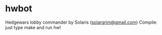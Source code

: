 hwbot
=====

Hedgewars lobby commander by Solaris (solargrim@gmail.com)
Compile: just type make and run hw!

